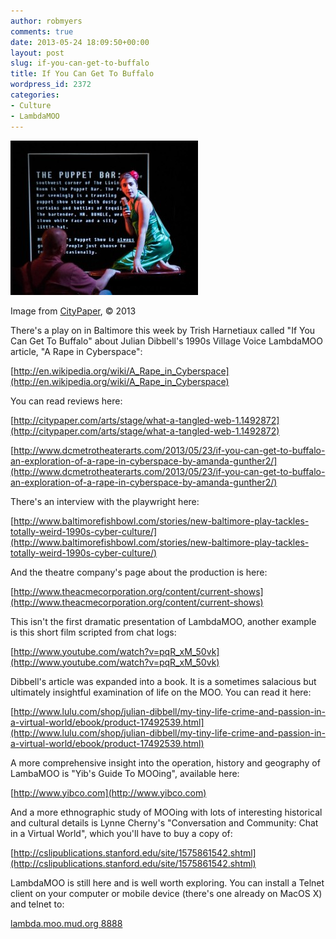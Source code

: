```yaml
---
author: robmyers
comments: true
date: 2013-05-24 18:09:50+00:00
layout: post
slug: if-you-can-get-to-buffalo
title: If You Can Get To Buffalo
wordpress_id: 2372
categories:
- Culture
- LambdaMOO
---
```


![](/assets/2013/05/buffalo-300x247.jpg)


Image from [CityPaper](http://citypaper.com/arts/stage/what-a-tangled-web-1.1492872), © 2013


There's a play on in Baltimore this week by Trish Harnetiaux called "If You Can Get To Buffalo" about Julian Dibbell's 1990s Village Voice LambdaMOO article, "A Rape in Cyberspace":

[http://en.wikipedia.org/wiki/A_Rape_in_Cyberspace](http://en.wikipedia.org/wiki/A_Rape_in_Cyberspace)

You can read reviews here:

[http://citypaper.com/arts/stage/what-a-tangled-web-1.1492872](http://citypaper.com/arts/stage/what-a-tangled-web-1.1492872)

[http://www.dcmetrotheaterarts.com/2013/05/23/if-you-can-get-to-buffalo-an-exploration-of-a-rape-in-cyberspace-by-amanda-gunther2/](http://www.dcmetrotheaterarts.com/2013/05/23/if-you-can-get-to-buffalo-an-exploration-of-a-rape-in-cyberspace-by-amanda-gunther2/)

There's an interview with the playwright here:

[http://www.baltimorefishbowl.com/stories/new-baltimore-play-tackles-totally-weird-1990s-cyber-culture/](http://www.baltimorefishbowl.com/stories/new-baltimore-play-tackles-totally-weird-1990s-cyber-culture/)

And the theatre company's page about the production is here:

[http://www.theacmecorporation.org/content/current-shows](http://www.theacmecorporation.org/content/current-shows)

This isn't the first dramatic presentation of LambdaMOO, another example is this short film scripted from chat logs:

[http://www.youtube.com/watch?v=pqR_xM_50vk](http://www.youtube.com/watch?v=pqR_xM_50vk)

Dibbell's article was expanded into a book. It is a sometimes salacious but ultimately insightful examination of life on the MOO. You can read it here:

[http://www.lulu.com/shop/julian-dibbell/my-tiny-life-crime-and-passion-in-a-virtual-world/ebook/product-17492539.html](http://www.lulu.com/shop/julian-dibbell/my-tiny-life-crime-and-passion-in-a-virtual-world/ebook/product-17492539.html)

A more comprehensive insight into the operation, history and geography of LambaMOO is "Yib's Guide To MOOing", available here:

[http://www.yibco.com](http://www.yibco.com)

And a more ethnographic study of MOOing with lots of interesting historical and cultural details is Lynne Cherny's "Conversation and Community: Chat in a Virtual World", which you'll have to buy a copy of:

[http://cslipublications.stanford.edu/site/1575861542.shtml](http://cslipublications.stanford.edu/site/1575861542.shtml)

LambdaMOO is still here and is well worth exploring. You can install a Telnet client on your computer or mobile device (there's one already on MacOS X) and telnet to:

[lambda.moo.mud.org 8888](telnet://lambda.moo.mud.org:8888)
